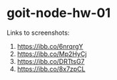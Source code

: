 # goit-node-hw-01

Links to screenshots:

1. https://ibb.co/6nrqrgY
2. https://ibb.co/Mp2HyCj
3. https://ibb.co/DRTtsG7
4. https://ibb.co/8x7zpCL
